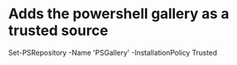 # Adds the powershell gallery as a trusted source
Set-PSRepository -Name 'PSGallery' -InstallationPolicy Trusted
